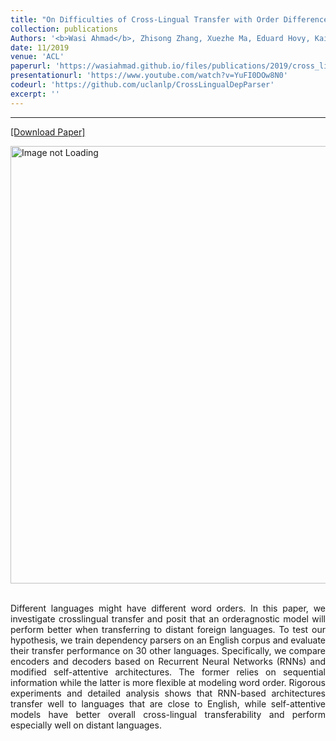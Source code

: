 ```yaml
---
title: "On Difficulties of Cross-Lingual Transfer with Order Differences: A Case Study on Dependency Parsing"
collection: publications
Authors: '<b>Wasi Ahmad</b>, Zhisong Zhang, Xuezhe Ma, Eduard Hovy, Kai-Wei Chang and Nanyun Peng.'
date: 11/2019
venue: 'ACL'
paperurl: 'https://wasiahmad.github.io/files/publications/2019/cross_lingual_transfer.pdf'
presentationurl: 'https://www.youtube.com/watch?v=YuFI0DOw8N0'
codeurl: 'https://github.com/uclanlp/CrossLingualDepParser'
excerpt: ''
---
```

---
<a href='https://wasiahmad.github.io/files/publications/2019/cross_lingual_transfer.pdf'>[Download Paper]</a>

<div style='display: flex; justify-content: center;'><img src='https://wasiahmad.github.io/files/publications/2019/word_order-2.png' alt='Image not Loading' style='height:700px;' align='middle'></div><br>

<p align="justify">
Different languages might have different word orders. In this paper, we investigate crosslingual transfer and posit that 
an orderagnostic model will perform better when transferring to distant foreign languages. To test our hypothesis, we 
train dependency parsers on an English corpus and evaluate their transfer performance on 30 other languages. Specifically,
we compare encoders and decoders based on Recurrent Neural Networks (RNNs) and modified self-attentive architectures. 
The former relies on sequential information while the latter is more flexible at modeling word order. Rigorous experiments 
and detailed analysis shows that RNN-based architectures transfer well to languages that are close to English, 
while self-attentive models have better overall cross-lingual transferability and perform especially well on 
distant languages.
</p>
